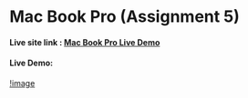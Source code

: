 # Mac Book Pro (Assignment 5)

#### Live site link : [Mac Book Pro Live Demo](https://coderabtahinoor.github.io/MacBook-Pro-ph)

#### Live Demo:
[!image](https://i.ibb.co/QJj1M9N/image.png)